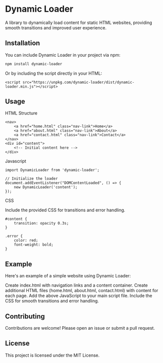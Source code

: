 # Dynamic Loader

A library to dynamically load content for static HTML websites, providing smooth transitions and improved user experience.

## Installation

You can include Dynamic Loader in your project via npm:

```sh
npm install dynamic-loader
```

Or by including the script directly in your HTML:

```
<script src="https://unpkg.com/dynamic-loader/dist/dynamic-loader.min.js"></script>
```
## Usage

HTML Structure
```
<nav>
    <a href="home.html" class="nav-link">Home</a>
    <a href="about.html" class="nav-link">About</a>
    <a href="contact.html" class="nav-link">Contact</a>
</nav>
<div id="content">
    <!-- Initial content here -->
</div>
```

Javascript
```
import DynamicLoader from 'dynamic-loader';

// Initialize the loader
document.addEventListener("DOMContentLoaded", () => {
    new DynamicLoader('content');
});
```

CSS

Include the provided CSS for transitions and error handling.
```
#content {
    transition: opacity 0.3s;
}

.error {
    color: red;
    font-weight: bold;
}
```

## Example
Here's an example of a simple website using Dynamic Loader:

Create index.html with navigation links and a content container.
Create additional HTML files (home.html, about.html, contact.html) with content for each page.
Add the above JavaScript to your main script file.
Include the CSS for smooth transitions and error handling.

## Contributing
Contributions are welcome! Please open an issue or submit a pull request.

## License
This project is licensed under the MIT License.